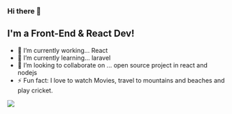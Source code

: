 ### Hi there 👋

<!--
**anup-paul/anup-paul** is a ✨ _special_ ✨ repository because its `README.md` (this file) appears on your GitHub profile.

Here are some ideas to get you started:

- 🔭 I’m currently working on ...
- 🌱 I’m currently learning ...
- 👯 I’m looking to collaborate on ...
- 🤔 I’m looking for help with ...
- 💬 Ask me about ...
- 📫 How to reach me: ...
- 😄 Pronouns: ...
- ⚡ Fun fact: ...
-->



## I'm a Front-End & React Dev!

- 🔭 I’m currently working... React 
- 🌱 I’m currently learning... laravel
- 👯 I’m looking to collaborate on ... open source project in react and nodejs
- ⚡ Fun fact: I love to watch Movies, travel to mountains and beaches and play cricket. 


<a href="https://wakatime.com"><img src="https://wakatime.com/share/@1b36329a-b7b7-4957-b32e-45e4be07d658/e73297b2-e822-44b3-bdf3-c4e1f94f592c.png" /></a>
